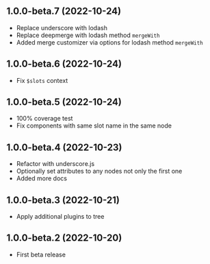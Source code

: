 ## 1.0.0-beta.7 (2022-10-24)

* Replace underscore with lodash
* Replace deepmerge with lodash method `mergeWith`
* Added merge customizer via options for lodash method `mergeWith`

## 1.0.0-beta.6 (2022-10-24)

* Fix `$slots` context

## 1.0.0-beta.5 (2022-10-24)

* 100% coverage test
* Fix components with same slot name in the same node 

## 1.0.0-beta.4 (2022-10-23)

* Refactor with underscore.js
* Optionally set attributes to any nodes not only the first one
* Added more docs

## 1.0.0-beta.3 (2022-10-21)

* Apply additional plugins to tree

## 1.0.0-beta.2 (2022-10-20)

* First beta release